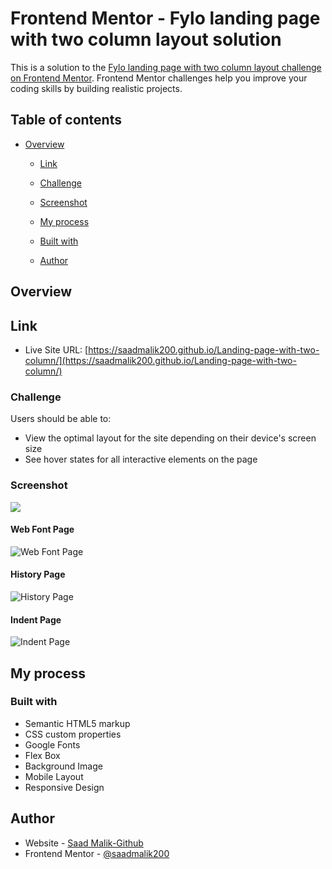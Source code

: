 # Frontend Mentor - Fylo landing page with two column layout solution

This is a solution to the [Fylo landing page with two column layout challenge on Frontend Mentor](https://www.frontendmentor.io/challenges/fylo-landing-page-with-two-column-layout-5ca5ef041e82137ec91a50f5). Frontend Mentor challenges help you improve your coding skills by building realistic projects. 

## Table of contents

- [Overview](#overview)
  - [Link](#link)
  - [Challenge](#challenge)
  - [Screenshot](#screenshot)

  - [My process](#my-process)

  - [Built with](#built-with)

  - [Author](#author)


## Overview

## Link

- Live Site URL: [https://saadmalik200.github.io/Landing-page-with-two-column/](https://saadmalik200.github.io/Landing-page-with-two-column/)

### Challenge


Users should be able to:

- View the optimal layout for the site depending on their device's screen size
- See hover states for all interactive elements on the page

### Screenshot



![](./screenshot.jpg)


#### Web Font Page

![Web Font Page](./img/Typography1.png)

#### History Page

![History Page](./img/Typography2.png)

#### Indent Page

![Indent Page](./img/Typography3.png)

## My process

### Built with

- Semantic HTML5 markup
- CSS custom properties
- Google Fonts
- Flex Box
- Background Image
- Mobile Layout
- Responsive Design



## Author

- Website - [Saad Malik-Github](https://github.com/saadmalik200)
- Frontend Mentor - [@saadmalik200](https://www.frontendmentor.io/profile/saadmalik200)


